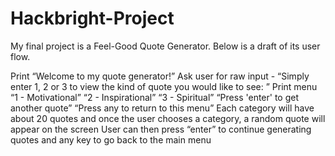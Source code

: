 # Hackbright-Project
My final project is a Feel-Good Quote Generator. Below is a draft of its user flow.  

Print “Welcome to my quote generator!”
Ask user for raw input - “Simply enter 1, 2 or 3 to view the kind of quote you would like to see: ”
Print menu “1 - Motivational”
“2 - Inspirational”
“3 - Spiritual”
“Press 'enter' to get another quote”
“Press any to return to this menu”
Each category will have about 20 quotes and once the user chooses a category, a random quote will appear on the screen
User can then press “enter” to continue generating quotes and any key to go back to the main menu
